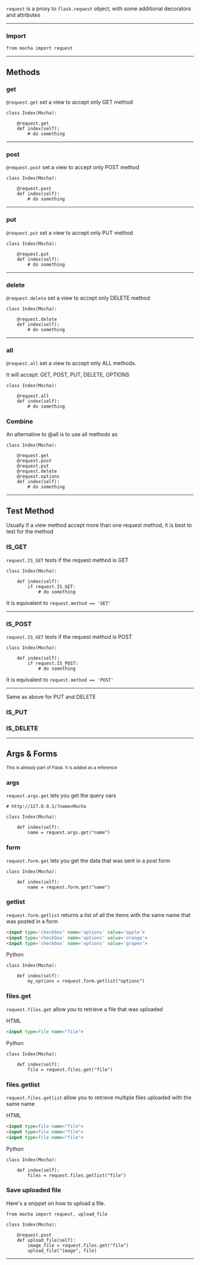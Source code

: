 
`request` is a proxy to `flask.request` object, with some additional decorators and attributes

---

### Import

    from mocha import request



---

## Methods

### get

`@request.get` set a view to accept only GET method

    class Index(Mocha):

        @request.get
        def index(self):
            # do something

---

### post

`@request.post` set  a view to accept only POST method

    class Index(Mocha):

        @request.post
        def index(self):
            # do something

---

### put


`@request.put` set  a view to accept only PUT method

    class Index(Mocha):

        @request.put
        def index(self):
            # do something



---

### delete


`@request.delete` set  a view to accept only DELETE method

    class Index(Mocha):

        @request.delete
        def index(self):
            # do something


---

### all

`@request.all` set a view to accept only ALL methods.

It will accept: GET, POST, PUT, DELETE, OPTIONS

    class Index(Mocha):

        @request.all
        def index(self):
            # do something


### Combine

An alternative to @all is to use all methods as

    class Index(Mocha):

        @request.get
        @request.post
        @request.put
        @request.delete
        @request.options
        def index(self):
            # do something

---

## Test Method

Usually if a view method accept more than one request method, it is best to test for the method

### IS_GET

`request.IS_GET` tests if the request method is GET

    class Index(Mocha):

        def index(self):
            if request.IS_GET:
                # do something

It is equivalent to `request.method == 'GET'`

---

### IS_POST

`request.IS_GET` tests if the request method is POST

    class Index(Mocha):

        def index(self):
            if request.IS_POST:
                # do something

It is equivalent to `request.method == 'POST'`

---

Same as above for PUT and DELETE

### IS_PUT

### IS_DELETE

---

## Args & Forms

<small>This is already part of Flask. It is added as a reference</small>

### args

`request.args.get` lets you get the query vars

    # http://127.0.0.1/?name=Mocha

    class Index(Mocha):

        def index(self):
            name = request.args.get("name")

### form

`request.form.get` lets you get the data that was sent in a post form

    class Index(Mocha):

        def index(self):
            name = request.form.get("name")

### getlist

`request.form.getlist` returns a list of all the items with the same name that was posted in a form


``` html
<input type='checkbox' name='options' value='apple'>
<input type='checkbox' name='options' value='orange'>
<input type='checkbox' name='options' value='grapes'>
```

Python

    class Index(Mocha):

        def index(self):
            my_options = request.form.getlist("options")

### files.get

`request.files.get` allow you to retrieve a file that was uploaded


HTML

``` html
<input type=file name="file">
```

Python

    class Index(Mocha):

        def index(self):
            file = request.files.get("file")


### files.getlist

`request.files.getlist` allow you to retrieve multiple files uploaded with the same name

HTML

``` html
<input type=file name="file">
<input type=file name="file">
<input type=file name="file">
```

Python

    class Index(Mocha):

        def index(self):
            files = request.files.getlist("file")


### Save uploaded file

Here's a snippet on how to upload a file.

    from mocha import request, upload_file

    class Index(Mocha):

        @request.post
        def upload_file(self):
            image_file = request.files.get("file")
            upload_file("image", file)

---


